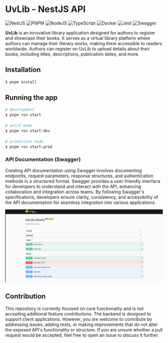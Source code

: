 # UvLib - NestJS API

![NestJS](https://img.shields.io/badge/nestjs-%23E0234E.svg?style=for-the-badge&logo=nestjs&logoColor=white)
![PNPM](https://img.shields.io/badge/pnpm-%234a4a4a.svg?style=for-the-badge&logo=pnpm&logoColor=f69220)
![NodeJS](https://img.shields.io/badge/node.js-6DA55F?style=for-the-badge&logo=node.js&logoColor=white)
![TypeScript](https://img.shields.io/badge/typescript-%23007ACC.svg?style=for-the-badge&logo=typescript&logoColor=white)
![Docker](https://img.shields.io/badge/docker-%230db7ed.svg?style=for-the-badge&logo=docker&logoColor=white)
![Jest](https://img.shields.io/badge/-jest-%23C21325?style=for-the-badge&logo=jest&logoColor=white)
![Swagger](https://img.shields.io/badge/-Swagger-%23Clojure?style=for-the-badge&logo=swagger&logoColor=white)

**UvLib** is an innovative library application designed for authors to register and showcase their books. It serves as a virtual library platform where authors can manage their literary works, making them accessible to readers worldwide. Authors can register on UvLib to upload details about their books, including titles, descriptions, publication dates, and more. 

## Installation

```bash
$ pnpm install
```

## Running the app

```bash
# development
$ pnpm run start

# watch mode
$ pnpm run start:dev

# production mode
$ pnpm run start:prod
```

### API Documentation (Swagger)

Creating API documentation using Swagger involves documenting endpoints, request parameters, response structures, and authentication methods in a structured format. Swagger provides a user-friendly interface for developers to understand and interact with the API, enhancing collaboration and integration across teams. By following Swagger's specifications, developers ensure clarity, consistency, and accessibility of the API documentation for seamless integration into various applications.

![Alt text](./assets/swagger-ui.png)

## Contribution

This repository is currently focused on core functionality and is not accepting additional feature contributions. The backend is designed to support client applications. However, you are welcome to contribute by addressing issues, adding tests, or making improvements that do not alter the exposed API's functionality or structure. If you are unsure whether a pull request would be accepted, feel free to open an issue to discuss it further.

